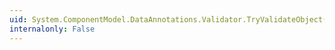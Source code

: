 ```yaml
---
uid: System.ComponentModel.DataAnnotations.Validator.TryValidateObject(System.Object,System.ComponentModel.DataAnnotations.ValidationContext,System.Collections.Generic.ICollection{System.ComponentModel.DataAnnotations.ValidationResult},System.Boolean)
internalonly: False
---
```

